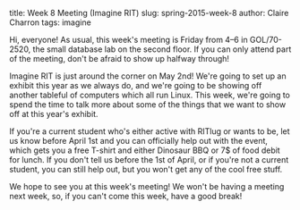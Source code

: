 title: Week 8 Meeting (Imagine RIT)
slug: spring-2015-week-8
author: Claire Charron
tags: imagine

Hi, everyone! As usual, this week's meeting is Friday from 4–6 in GOL/70-2520, the small database lab on the second floor. If you can only attend part of the meeting, don't be afraid to show up halfway through!

Imagine RIT is just around the corner on May 2nd! We're going to set up an exhibit this year as we always do, and we're going to be showing off another tableful of computers which all run Linux. This week, we're going to spend the time to talk more about some of the things that we want to show off at this year's exhibit.

If you're a current student who's either active with RITlug or wants to be, let us know before April 1st and you can officially help out with the event, which gets you a free T-shirt and either Dinosaur BBQ or 7$ of food debit for lunch. If you don't tell us before the 1st of April, or if you're not a current student, you can still help out, but you won't get any of the cool free stuff.

We hope to see you at this week's meeting! We won't be having a meeting next week, so, if you can't come this week, have a good break!
